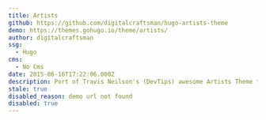 ```yaml
---
title: Artists
github: https://github.com/digitalcraftsman/hugo-artists-theme
demo: https://themes.gohugo.io/theme/artists/
author: digitalcraftsman
ssg:
  - Hugo
cms:
  - No Cms
date: 2015-06-16T17:22:06.000Z
description: Port of Travis Neilson's (DevTips) awesome Artists Theme to Hugo
stale: true
disabled_reason: demo url not found
disabled: true
---
```

